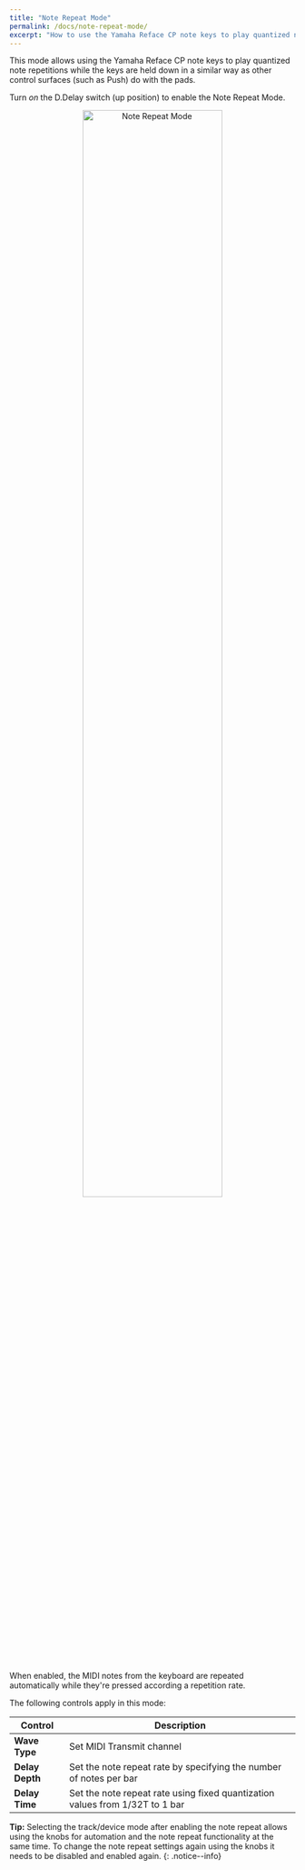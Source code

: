 ```yaml
---
title: "Note Repeat Mode"
permalink: /docs/note-repeat-mode/
excerpt: "How to use the Yamaha Reface CP note keys to play quantized note repetitions in Ableton Live."
---
```


This mode allows using the Yamaha Reface CP note keys to play quantized note repetitions while the keys are held down in a similar way as other control surfaces (such as Push) do with the pads.

Turn *on* the D.Delay switch (up position) to enable the Note Repeat Mode.

<p align="center">
    <img src="{{ '/assets/images/note_repeat.jpg' | relative_url }}" alt="Note Repeat Mode" width="70%">
</p>

When enabled, the MIDI notes from the keyboard are repeated automatically while they're pressed according a repetition rate. 

The following controls apply in this mode:

| Control | Description |
| --- | --- |
| **Wave Type** | Set MIDI Transmit channel |
| **Delay Depth** | Set the note repeat rate by specifying the number of notes per bar |
| **Delay Time** | Set the note repeat rate using fixed quantization values from 1/32T to 1 bar |

**Tip:** Selecting the track/device mode after enabling the note repeat allows using the knobs for automation and the note repeat functionality at the same time. To change the note repeat settings again using the knobs it needs to be disabled and enabled again.
{: .notice--info}
